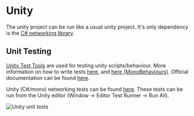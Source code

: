 # Unity
The unity project can be run like a usual unity project. It's only dependency is the [C# networking library][networking].

## Unit Testing
[Unity Test Tools] are used for testing unity scripts/behaviour. More information on how to write tests [here][utest1], and [here (MonoBehaviours)][utest2]. Official documentation can be found [here][utest3].

Unity (C#/mono) networking tests can be found [here][utest4]. These tests can be run from the Unity editor (Window -> Editor Test Runner -> Run All).

![Unity unit tests](https://github.com/sangun/UnityRobot/wiki/images/unity-unit-tests.png)

[networking]: ../../networking/README.md
[Unity Test Tools]: https://www.assetstore.unity3d.com/en/#!/content/13802
[utest1]: https://blogs.unity3d.com/2014/07/28/unit-testing-at-the-speed-of-light-with-unity-test-tools/
[utest2]: https://blogs.unity3d.com/2014/06/03/unit-testing-part-2-unit-testing-monobehaviours/
[utest3]: https://bitbucket.org/Unity-Technologies/unitytesttools/wiki/Home
[utest4]: Assets/scripts/tests/Editor/networking
